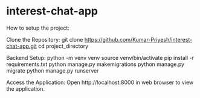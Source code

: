 # interest-chat-app

How to setup the project:

Clone the Repository:
    git clone https://github.com/Kumar-Priyesh/interest-chat-app.git
    cd project_directory

Backend Setup:
    python -m venv venv
    source venv/bin/activate
    pip install -r requirements.txt
    python manage.py makemigrations
    python manage.py migrate
    python manage.py runserver

Access the Application: Open http://localhost:8000 in web browser to view the application.
